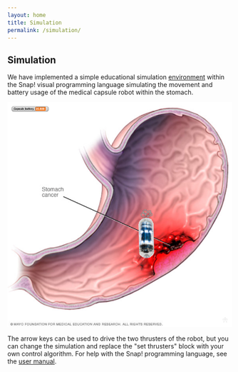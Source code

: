 ```yaml
---
layout: home
title: Simulation
permalink: /simulation/
---
```


## Simulation

We have implemented a simple educational simulation 
[environment](https://physics.c2stem.org/snap.html#present:Username=miklos&ProjectName=pillforge)
within the Snap! visual programming language simulating the movement and battery usage of the medical capsule robot within the stomach. 

![simulation](/img/simulation.png)

The arrow keys can be used to drive the two thrusters of the robot, but you can change the simulation and replace the "set thrusters" block with your own control algorithm. For help with the Snap! programming language, see the [user manual](https://snap.berkeley.edu/SnapManual.pdf).
